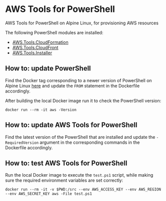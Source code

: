 # AWS Tools for PowerShell

AWS Tools for PowerShell on Alpine Linux, for provisioning AWS resources

The following PowerShell modules are installed:

- [AWS.Tools.CloudFormation](https://www.powershellgallery.com/packages/AWS.Tools.CloudFormation)
- [AWS.Tools.CloudFront](https://www.powershellgallery.com/packages/AWS.Tools.CloudFront)
- [AWS.Tools.Installer](https://www.powershellgallery.com/packages/AWS.Tools.Installer)

## How to: update PowerShell

Find the Docker tag corresponding to a newer version of PowerShell on Alpine 
Linux [here](https://hub.docker.com/_/microsoft-powershell) and update the 
`FROM` statement in the Dockerfile accordingly.

After building the local Docker image run it to check the PowerShell version:

```
docker run --rm -it aws -Version
```

## How to: update AWS Tools for PowerShell

Find the latest version of the PowerShell that are installed and update the 
 `-RequiredVersion` argument in the corresponding commands in the Dockerfile 
 accordingly.

## How to: test AWS Tools for PowerShell

Run the local Docker image to execute the `test.ps1` script, while making sure 
the required environment variables are set correctly:

```
docker run --rm -it -v $PWD:/src --env AWS_ACCESS_KEY --env AWS_REGION --env AWS_SECRET_KEY aws -File test.ps1
```
